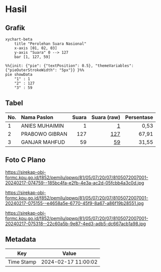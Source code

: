 # Hasil

## Grafik

```mermaid
xychart-beta
    title "Perolehan Suara Nasional"
    x-axis [01, 02, 03]
    y-axis "Suara" 0 --> 127
    bar [1, 127, 59]
```

```mermaid
%%{init: {"pie": {"textPosition": 0.5}, "themeVariables": {"pieOuterStrokeWidth": "5px"}} }%%
pie showData
    "1" : 1
    "2" : 127
    "3" : 59
```

## Tabel

| No. | Nama Paslon    | Suara | Suara (raw) | Persentase |
|:--- |:-------------- | -----:| -----------:| ----------:|
| 1   | ANIES MUHAIMIN | 1     | [1][p-1]    | 0,53       |
| 2   | PRABOWO GIBRAN | 127   | [127][p-2]  | 67,91      |
| 3   | GANJAR MAHFUD  | 59    | [59][p-3]   | 31,55      |


[p-1]: https://github.com/gigit-pemilu/pemilu-2024/blob/main/pilpres/hitung-suara/sub/81-maluku/sub/05-seram-bagian-timur/sub/07-siwalalat/sub/2007-nayet/sub/001-tps/sub/paslon-1.txt
[p-2]: https://github.com/gigit-pemilu/pemilu-2024/blob/main/pilpres/hitung-suara/sub/81-maluku/sub/05-seram-bagian-timur/sub/07-siwalalat/sub/2007-nayet/sub/001-tps/sub/paslon-2.txt
[p-3]: https://github.com/gigit-pemilu/pemilu-2024/blob/main/pilpres/hitung-suara/sub/81-maluku/sub/05-seram-bagian-timur/sub/07-siwalalat/sub/2007-nayet/sub/001-tps/sub/paslon-3.txt

## Foto C Plano

https://sirekap-obj-formc.kpu.go.id/f852/pemilu/ppwp/81/05/07/20/07/8105072007001-20240217-074759--185bc4fa-e2fb-4e3a-ac2d-05fcbb4a3c0d.jpg

https://sirekap-obj-formc.kpu.go.id/f852/pemilu/ppwp/81/05/07/20/07/8105072007001-20240217-075155--e4658a5e-6770-45f9-8a67-a86f19b28551.jpg

https://sirekap-obj-formc.kpu.go.id/f852/pemilu/ppwp/81/05/07/20/07/8105072007001-20240217-075318--22c60a5b-9e87-4ed3-adb5-dc667acb1a98.jpg


## Metadata

| Key        | Value               |
| ---------- | ------------------- |
| Time Stamp | 2024-02-17 11:00:02 |



